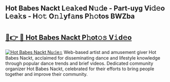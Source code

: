 ## Hot Babes Nackt L𝚎a𝚔ed N𝚞𝚍e - Part-uyg Vi𝚍𝚎o L𝚎a𝚔s - H𝚘𝚝 O𝚗𝚕yf𝚊ns P𝚑𝚘tos BWZba

# <h2><a href="http://kfb7hqc.oniu.top/?m=Hot+Babes+Nackt">🔗👉 🔴 Hot Babes Nackt P𝚑ot𝚘𝚜 V𝚒d𝚎o</a></h2>

[![Hot Babes Nackt Nu𝚍e𝚜](https://i.imgur.com/0qMVB7G.gif)](http://kfb7hqc.oniu.top/?m=Hot+Babes+Nackt)
Web-based artist and amusement giver Hot Babes Nackt, acclaimed for disseminating dance and lifestyle knowledge through popular dance trends and brief videos. Dedicated community organizer Hot Babes Nackt, celebrated for their efforts to bring people together and improve their community.  

